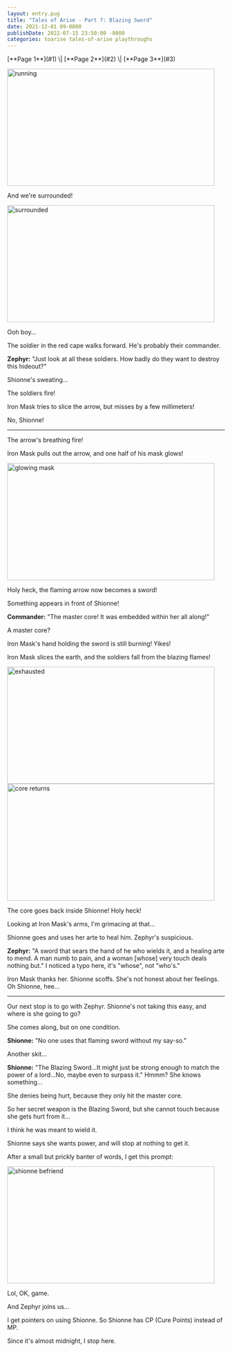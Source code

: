 ```yaml
---
layout: entry.pug
title: "Tales of Arise - Part 7: Blazing Sword"
date: 2021-12-01 09-0800
publishDate: 2022-07-15 23:50:00 -0800
categories: toarise tales-of-arise playthroughs
---
```


<p class="entry-partination" markdown="1">[**Page 1**](#1) \| [**Page 2**](#2) \| [**Page 3**](#3)</p>

<a name="1"></a>

<img src="https://i.imgur.com/WnBB1uu.png" alt="running" id="hd-liveblog" width="480" height="270" />

And we're surrounded!

<img src="https://i.imgur.com/kI2L8mm.png" alt="surrounded" id="hd-liveblog" width="480" height="270" />

Ooh boy...

The soldier in the red cape walks forward. He's probably their commander.

<strong>Zephyr:</strong> "Just look at all these soldiers. How badly do they want to destroy this hideout?"

Shionne's sweating...

The soldiers fire!

Iron Mask tries to slice the arrow, but misses by a few millimeters!

No, Shionne!

<a name="2"></a>

---

The arrow's breathing fire!

Iron Mask pulls out the arrow, and one half of his mask glows!

<img src="https://i.imgur.com/FPYMq35.png" alt="glowing mask" id="hd-liveblog" width="480" height="270" />

Holy heck, the flaming arrow now becomes a sword!

Something appears in front of Shionne!

<strong>Commander:</strong> "The master core! It was embedded within her all along!"

A master core?

Iron Mask's hand holding the sword is still burning! Yikes!

Iron Mask slices the earth, and the soldiers fall from the blazing flames!

<img src="https://i.imgur.com/9dVW5ex.png" alt="exhausted" id="hd-liveblog" width="480" height="270" />

<img src="https://i.imgur.com/4oJnnYJ.png" alt="core returns" id="hd-liveblog" width="480" height="270" />

The core goes back inside Shionne! Holy heck!

Looking at Iron Mask's arms, I'm grimacing at that...

Shionne goes and uses her arte to heal him. Zephyr's suspicious.

<strong>Zephyr:</strong> "A sword that sears the hand of he who wields it, and a healing arte to mend. A man numb to pain, and a woman [whose] very touch deals nothing but." I noticed a typo here, it's "whose", not "who's."

Iron Mask thanks her. Shionne scoffs. She's not honest about her feelings. Oh Shionne, hee...

<a name="3"></a>

---

Our next stop is to go with Zephyr. Shionne's not taking this easy, and where is she going to go?

She comes along, but on one condition.

<strong>Shionne:</strong> "No one uses that flaming sword without my say-so."

Another skit...

<strong>Shionne:</strong> "The Blazing Sword...It might just be strong enough to match the power of a lord...No, maybe even to surpass it." Hmmm? She knows something...

She denies being hurt, because they only hit the master core.

So her secret weapon is the Blazing Sword, but she cannot touch because she gets hurt from it...

I think he was meant to wield it.

Shionne says she wants power, and will stop at nothing to get it.

After a small but prickly banter of words, I get this prompt:

<img src="https://i.imgur.com/FPYMq35.png" alt="shionne befriend" id="hd-liveblog" width="480" height="270" />

Lol, OK, game.

And Zephyr joins us...

I get pointers on using Shionne. So Shionne has CP (Cure Points) instead of MP.

Since it's almost midnight, I stop here.